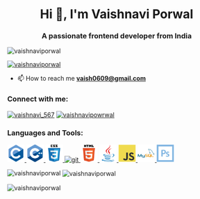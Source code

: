 <h1 align="center">Hi 👋, I'm Vaishnavi Porwal</h1>
<h3 align="center">A passionate frontend developer from India</h3>

<p align="left"> <img src="https://komarev.com/ghpvc/?username=vaishnaviporwal&label=Profile%20views&color=0e75b6&style=flat" alt="vaishnaviporwal" /> </p>

<p align="left"> <a href="https://github.com/ryo-ma/github-profile-trophy"><img src="https://github-profile-trophy.vercel.app/?username=vaishnaviporwal" alt="vaishnaviporwal" /></a> </p>

- 📫 How to reach me **vaish0609@gmail.com**

<h3 align="left">Connect with me:</h3>
<p align="left">
<a href="https://www.codechef.com/users/vaishnavi_567" target="blank"><img align="center" src="https://cdn.jsdelivr.net/npm/simple-icons@3.1.0/icons/codechef.svg" alt="vaishnavi_567" height="30" width="40" /></a>
<a href="https://www.hackerrank.com/vaishnavipowrwal" target="blank"><img align="center" src="https://raw.githubusercontent.com/rahuldkjain/github-profile-readme-generator/master/src/images/icons/Social/hackerrank.svg" alt="vaishnavipowrwal" height="30" width="40" /></a>
</p>

<h3 align="left">Languages and Tools:</h3>
<p align="left"> <a href="https://www.cprogramming.com/" target="_blank" rel="noreferrer"> <img src="https://raw.githubusercontent.com/devicons/devicon/master/icons/c/c-original.svg" alt="c" width="40" height="40"/> </a> <a href="https://www.w3schools.com/cpp/" target="_blank" rel="noreferrer"> <img src="https://raw.githubusercontent.com/devicons/devicon/master/icons/cplusplus/cplusplus-original.svg" alt="cplusplus" width="40" height="40"/> </a> <a href="https://www.w3schools.com/css/" target="_blank" rel="noreferrer"> <img src="https://raw.githubusercontent.com/devicons/devicon/master/icons/css3/css3-original-wordmark.svg" alt="css3" width="40" height="40"/> </a> <a href="https://git-scm.com/" target="_blank" rel="noreferrer"> <img src="https://www.vectorlogo.zone/logos/git-scm/git-scm-icon.svg" alt="git" width="40" height="40"/> </a> <a href="https://www.w3.org/html/" target="_blank" rel="noreferrer"> <img src="https://raw.githubusercontent.com/devicons/devicon/master/icons/html5/html5-original-wordmark.svg" alt="html5" width="40" height="40"/> </a> <a href="https://www.java.com" target="_blank" rel="noreferrer"> <img src="https://raw.githubusercontent.com/devicons/devicon/master/icons/java/java-original.svg" alt="java" width="40" height="40"/> </a> <a href="https://developer.mozilla.org/en-US/docs/Web/JavaScript" target="_blank" rel="noreferrer"> <img src="https://raw.githubusercontent.com/devicons/devicon/master/icons/javascript/javascript-original.svg" alt="javascript" width="40" height="40"/> </a> <a href="https://www.mysql.com/" target="_blank" rel="noreferrer"> <img src="https://raw.githubusercontent.com/devicons/devicon/master/icons/mysql/mysql-original-wordmark.svg" alt="mysql" width="40" height="40"/> </a> <a href="https://www.photoshop.com/en" target="_blank" rel="noreferrer"> <img src="https://raw.githubusercontent.com/devicons/devicon/master/icons/photoshop/photoshop-line.svg" alt="photoshop" width="40" height="40"/> </a> </p>

<p><img align="left" src="https://github-readme-stats.vercel.app/api/top-langs?username=vaishnaviporwal&show_icons=true&locale=en&layout=compact" alt="vaishnaviporwal" /></p>

<p>&nbsp;<img align="center" src="https://github-readme-stats.vercel.app/api?username=vaishnaviporwal&show_icons=true&locale=en" alt="vaishnaviporwal" /></p>

<p><img align="center" src="https://github-readme-streak-stats.herokuapp.com/?user=vaishnaviporwal&" alt="vaishnaviporwal" /></p>

